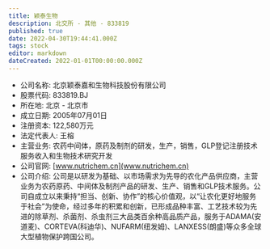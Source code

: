 ```yaml
---
title: 颖泰生物
description: 北交所 - 其他 - 833819
published: true
date: 2022-04-30T19:44:41.000Z
tags: stock
editor: markdown
dateCreated: 2022-01-01T00:00:00.000Z
---
```


- 公司名称: 北京颖泰嘉和生物科技股份有限公司
- 股票代码: 833819.BJ
- 所在地: 北京 - 北京市
- 成立日期: 2005年07月01日
- 注册资本: 122,580万元
- 法定代表人: 王榕
- 主营业务: 农药中间体，原药及制剂的研发，生产，销售，GLP登记注册技术服务收入和生物技术研究开发
- 公司官网: [www.nutrichem.cn](www.nutrichem.cn)
- 公司介绍: 公司是以研发为基础、以市场需求为先导的农化产品供应商，主营业务为农药原药、中间体及制剂产品的研发、生产、销售和GLP技术服务。公司自成立以来秉持“担当、创新、协作”的核心价值观，以“让农化更好地服务于社会”为使命，经过多年的积累和创新，已形成品种丰富、工艺技术较为先进的除草剂、杀菌剂、杀虫剂三大品类百余种高品质产品，服务于ADAMA(安道麦)、CORTEVA(科迪华)、NUFARM(纽发姆)、LANXESS(朗盛)等众多全球大型植物保护跨国公司。


